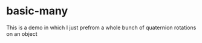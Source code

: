 # basic-many

This is a demo in which I just prefrom a whole bunch of quaternion rotations on an object